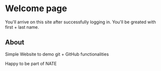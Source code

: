 # Welcome page

You'll arrive on this site after successfully logging in. You'll be greated with first + last name.


## About

Simple Website to demo git + GitHub functionalities

Happy to be part of NATE
